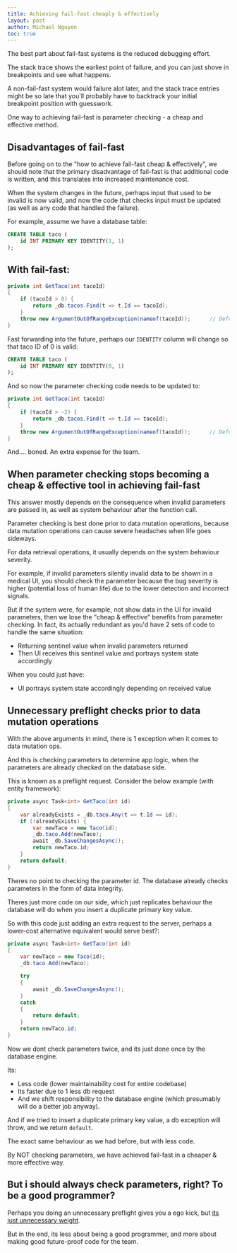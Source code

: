 ```yaml
---
title: Achieving fail-fast cheaply & effectively
layout: post
author: Michael Nguyen
toc: true
---
```

The best part about fail-fast systems is the reduced debugging effort.

The stack trace shows the earliest point of failure, and you can just shove in breakpoints and see what happens.

A non-fail-fast system would failure alot later, and the stack trace entries might be so late that you'll probably have to backtrack your initial breakpoint position with guesswork.

One way to achieving fail-fast is parameter checking - a cheap and effective method.

## Disadvantages of fail-fast
Before going on to the "how to achieve fail-fast cheap & effectively", we should note that the primary disadvantage of fail-fast is that additional code is written, and this translates into increased maintenance cost.

When the system changes in the future, perhaps input that used to be invalid is now valid, and now the code that checks input must be updated (as well as any code that handled the failure).

For example, assume we have a database table:

```sql
CREATE TABLE taco (
	id INT PRIMARY KEY IDENTITY(1, 1)
);
```

## With fail-fast:

```c#
private int GetTaco(int tacoId)
{
	if (tacoId > 0) {
		return _db.tacos.Find(t => t.Id == tacoId);
	}
	throw new ArgumentOutOfRangeException(nameof(tacoId));		// Defensively programming here - we assume default will NOT be handled downstream
}
```

Fast forwarding into the future, perhaps our `IDENTITY` column will change so that taco ID of 0 is valid:

```sql
CREATE TABLE taco (
	id INT PRIMARY KEY IDENTITY(0, 1)
);
```

And so now the parameter checking code needs to be updated to:

```c#
private int GetTaco(int tacoId)
{
	if (tacoId > -2) {
		return _db.tacos.Find(t => t.Id == tacoId);
	}
	throw new ArgumentOutOfRangeException(nameof(tacoId));		// Defensively programming here - we assume default will NOT be handled downstream
}
```

And.... boned. An extra expense for the team.

## When parameter checking stops becoming a cheap & effective tool in achieving fail-fast
This answer mostly depends on the consequence when invalid parameters are passed in, as well as system behaviour after the function call.

Parameter checking is best done prior to data mutation operations, because data mutation operations can cause severe headaches when life goes sideways.

For data retrieval operations, it usually depends on the system behaviour severity.

For example, if invalid parameters silently invalid data to be shown in a medical UI, you should check the parameter because the bug severity is higher (potential loss of human life) due to the lower detection and incorrect signals.

But if the system were, for example, not show data in the UI for invaild parameters, then we lose the "cheap & effective" benefits from parameter checking. In fact, its actually redundant as you'd have 2 sets of code to handle the same situation:

* Returning sentinel value when invalid parameters returned
* Then UI receives this sentinel value and portrays system state accordingly

When you could just have:

* UI portrays system state accordingly depending on received value

## Unnecessary preflight checks prior to data mutation operations
With the above arguments in mind, there is 1 exception when it comes to data mutation ops.

And this is checking parameters to determine app logic, when the parameters are already checked on the database side.

This is known as a preflight request. Consider the below example (with entity framework):

```c#
private async Task<int> GetTaco(int id)
{
	var alreadyExists = _db.taco.Any(t => t.Id == id);
	if (!alreadyExists) {
		var newTaco = new Taco(id);
		_db.taco.Add(newTaco);
		await _db.SaveChangesAsync();
		return newTaco.id;
	}
	return default;
}
```

Theres no point to checking the parameter id. The database already checks parameters in the form of data integrity.

Theres just more code on our side, which just replicates behaviour the database will do when you insert a duplicate primary key value.

So with this code just adding an extra request to the server, perhaps a lower-cost alternative equivalent would serve best?:

```c#
private async Task<int> GetTaco(int id)
{
	var newTaco = new Taco(id);
	_db.taco.Add(newTaco);

	try
	{
		await _db.SaveChangesAsync();
	}
	catch
	{
		return default;
	}
	return newTaco.id;
}
```

Now we dont check parameters twice, and its just done once by the database engine.

Its:

* Less code (lower maintainability cost for entire codebase)
* Its faster due to 1 less db request
* And we shift responsibility to the database engine (which presumably will do a better job anyway).

And if we tried to insert a duplicate primary key value, a db exception will throw, and we return `default`.

The exact same behaviour as we had before, but with less code.

By NOT checking parameters, we have achieved fail-fast in a cheaper & more effective way.

## But i should always check parameters, right? To be a good programmer?
Perhaps you doing an unnecessary preflight gives you a ego kick, but [its just unnecessary weight](https://softwareengineering.stackexchange.com/a/378671).

But in the end, its less about being a good programmer, and more about making good future-proof code for the team.
